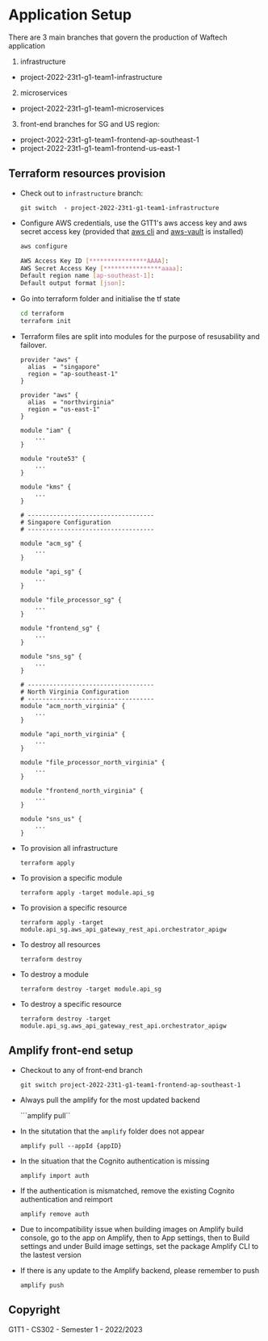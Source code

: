 # Application Setup

There are 3 main branches that govern the production of Waftech application

1. infrastructure
 - project-2022-23t1-g1-team1-infrastructure
2. microservices
 - project-2022-23t1-g1-team1-microservices
3. front-end branches for SG and US region:
 - project-2022-23t1-g1-team1-frontend-ap-southeast-1
 - project-2022-23t1-g1-team1-frontend-us-east-1
  
  


## Terraform resources provision

- Check out to `infrastructure` branch:

    ```
    git switch  - project-2022-23t1-g1-team1-infrastructure
    ```

- Configure AWS credentials, use the G1T1's aws access key and aws secret access key (provided that [aws cli](https://aws.amazon.com/cli/) and [aws-vault](https://github.com/99designs/aws-vault) is installed)

    ```bash
    aws configure
    
    AWS Access Key ID [****************AAAA]: 
    AWS Secret Access Key [****************aaaa]: 
    Default region name [ap-southeast-1]: 
    Default output format [json]:
    ```
- Go into terraform folder and initialise the tf state

   ```bash
   cd terraform
   terraform init
   ```
 
- Terraform files are split into modules for the purpose of resusability and failover. 

    ```
    provider "aws" {
      alias  = "singapore"
      region = "ap-southeast-1"
    }
    
    provider "aws" {
      alias  = "northvirginia"
      region = "us-east-1"
    }

    module "iam" {
        ...
    }

    module "route53" {
        ...
    }

    module "kms" {
        ...
    }
    
    # -----------------------------------
    # Singapore Configuration
    # -----------------------------------
    
    module "acm_sg" {
        ...
    }
    
    module "api_sg" {
        ...
    }
    
    module "file_processor_sg" {
        ...
    }
    
    module "frontend_sg" {
        ...
    }
    
    module "sns_sg" {
        ...
    }
    
    # -----------------------------------
    # North Virginia Configuration
    # -----------------------------------
    module "acm_north_virginia" {
        ...
    }
    
    module "api_north_virginia" {
        ...
    }
    
    module "file_processor_north_virginia" {
        ...
    }
    
    module "frontend_north_virginia" {
        ...
    }
    
    module "sns_us" {
        ...
    }

    ```


- To provision all infrastructure
    
    ```terraform apply```

- To provision a specific module

   ```terraform apply -target module.api_sg```

- To provision a specific resource

   ```terraform apply -target module.api_sg.aws_api_gateway_rest_api.orchestrator_apigw```
   
- To destroy all resources

    ```terraform destroy```

- To destroy a module

    ```terraform destroy -target module.api_sg```

- To destroy a specific resource

    ```terraform destroy -target module.api_sg.aws_api_gateway_rest_api.orchestrator_apigw```


## Amplify front-end setup

- Checkout to any of front-end branch

    ```git switch project-2022-23t1-g1-team1-frontend-ap-southeast-1```
    
- Always pull the amplify for the most updated backend

    ```amplify pull``

- In the situtation that the `amplify` folder does not appear
 
    ``` amplify pull --appId {appID} ```
    
- In the situation that the Cognito authentication is missing

   ``` amplify import auth ```

- If the authentication is mismatched, remove the existing Cognito authentication and reimport

   ``` amplify remove auth ```

- Due to incompatibility issue when building images on Amplify build console, go to the app on Amplify, then to App settings, then to Build settings and under Build image settings, set the package Amplify CLI to the lastest version

- If there is any update to the Amplify backend, please remember to push

  ```amplify push```
  
## Copyright
G1T1 - CS302 - Semester 1 - 2022/2023
